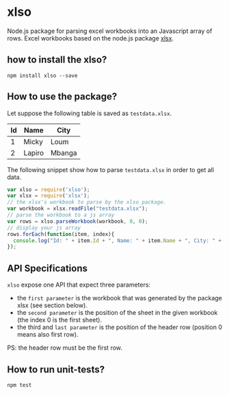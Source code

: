 # xlso
Node.js package for parsing excel workbooks into an Javascript array of rows. Excel workbooks based on the node.js package [xlsx](https://github.com/SheetJS/js-xlsx).

## how to install the xlso?

```Schell
npm install xlso --save
```

## How to use the package?

Let suppose the following table is saved as `testdata.xlsx`.

| Id    | Name  | City  |
| ----- | ----- | ----- |
|  1    | Micky | Loum  |
|  2    | Lapiro| Mbanga|

The following snippet show how to parse `testdata.xlsx` in order to get all data.

```Javascript
var xlso = require('xlso');
var xlsx = require('xlsx');
// the xlsx's workbook to parse by the xlso package.
var workbook = xlsx.readFile("testdata.xlsx");
// parse the workbook to a js array
var rows = xlso.parseWorkbook(workbook, 0, 0);
// display your js array
rows.forEach(function(item, index){
  console.log("Id: " + item.Id + ", Name: " + item.Name + ", City: " + item.City);
});
```

## API Specifications
`xlso` expose one API that expect three parameters:
* the `first parameter` is the workbook that was generated by the package xlsx (see section below).
* the `second parameter` is the position of the sheet in the given workbook (the index 0 is the first sheet).
* the third and `last parameter` is the position of the header row (position 0 means also first row).

PS: the header row must be the first row.

## How to run unit-tests?

```Schell
npm test
```
